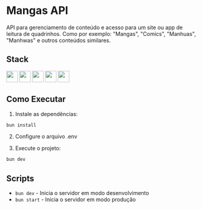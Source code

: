 # Mangas API

API para gerenciamento de conteúdo e acesso para um site ou app de leitura de quadrinhos.
Como por exemplo: "Mangas", "Comics", "Manhuas", "Manhwas" e outros conteúdos similares.

## Stack

[<img src="https://cdn.jsdelivr.net/gh/devicons/devicon/icons/typescript/typescript-original.svg" width="30" />](https://www.typescriptlang.org/)
[<img src="https://bun.sh/logo.svg" width="30" />](https://bun.sh/)
[<img src="https://elysiajs.com/assets/elysia.svg" width="30" />](https://elysiajs.com/) 
[<img src="https://cdn.jsdelivr.net/gh/devicons/devicon/icons/postgresql/postgresql-original.svg" width="30" />](https://www.postgresql.org/)
[<img src="https://www.prisma.io/favicon.ico" width="30" />](https://www.prisma.io/)

## Como Executar

1. Instale as dependências:
```bash
bun install
```

2. Configure o arquivo .env

3. Execute o projeto:
```bash
bun dev
```

## Scripts

- `bun dev` - Inicia o servidor em modo desenvolvimento
- `bun start` - Inicia o servidor em modo produção

